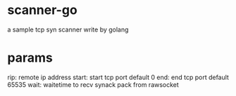 # scanner-go
a sample tcp syn scanner write by golang
# params
rip:   remote ip address
start: start tcp port default 0
end:   end tcp port default 65535
wait:  waitetime to recv synack pack from rawsocket
